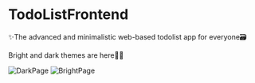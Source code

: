 # TodoListFrontend
✨The advanced and minimalistic web-based todolist app for everyone🗃

Bright and dark themes are here🌝🌚

![DarkPage](https://github.com/IlyaNesterow/TodoListFrontend/blob/master/src/assets/mobile/DarkProfile.JPG?v=4&s=50)
![BrightPage](https://github.com/IlyaNesterow/TodoListFrontend/blob/master/src/assets/mobile/BrightProfile.JPG?v=4&s=50)
